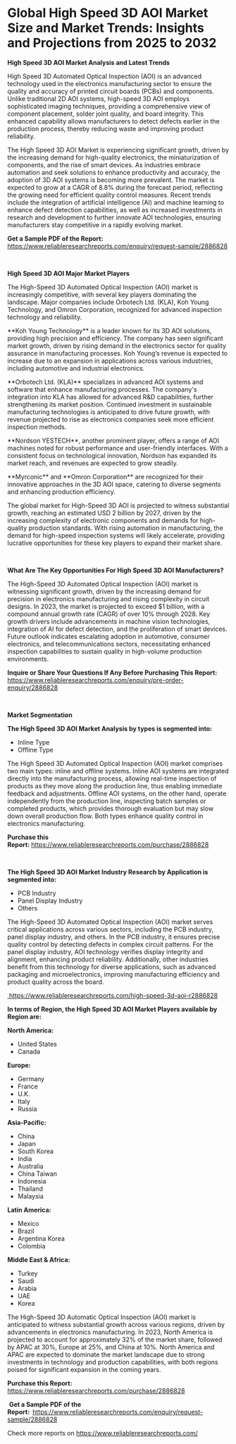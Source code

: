 <p><h1>Global High Speed 3D AOI Market Size and Market Trends: Insights and Projections from 2025 to 2032</h1></p><p><strong>High Speed 3D AOI Market Analysis and Latest Trends</strong></p>
<p><p>High Speed 3D Automated Optical Inspection (AOI) is an advanced technology used in the electronics manufacturing sector to ensure the quality and accuracy of printed circuit boards (PCBs) and components. Unlike traditional 2D AOI systems, high-speed 3D AOI employs sophisticated imaging techniques, providing a comprehensive view of component placement, solder joint quality, and board integrity. This enhanced capability allows manufacturers to detect defects earlier in the production process, thereby reducing waste and improving product reliability.</p><p>The High Speed 3D AOI Market is experiencing significant growth, driven by the increasing demand for high-quality electronics, the miniaturization of components, and the rise of smart devices. As industries embrace automation and seek solutions to enhance productivity and accuracy, the adoption of 3D AOI systems is becoming more prevalent. The market is expected to grow at a CAGR of 8.8% during the forecast period, reflecting the growing need for efficient quality control measures. Recent trends include the integration of artificial intelligence (AI) and machine learning to enhance defect detection capabilities, as well as increased investments in research and development to further innovate AOI technologies, ensuring manufacturers stay competitive in a rapidly evolving market.</p></p>
<p><strong>Get a Sample PDF of the Report:&nbsp;</strong> <a href="https://www.reliableresearchreports.com/enquiry/request-sample/2886828?utm_campaign=2251&utm_medium=2&utm_source=Github&utm_content=ia&utm_term=13032025&utm_id=high-speed-3d-aoi">https://www.reliableresearchreports.com/enquiry/request-sample/2886828</a></p>
<p>&nbsp;</p>
<p><strong>High Speed 3D AOI Major Market Players</strong></p>
<p><p>The High-Speed 3D Automated Optical Inspection (AOI) market is increasingly competitive, with several key players dominating the landscape. Major companies include Orbotech Ltd. (KLA), Koh Young Technology, and Omron Corporation, recognized for advanced inspection technology and reliability.</p><p>**Koh Young Technology** is a leader known for its 3D AOI solutions, providing high precision and efficiency. The company has seen significant market growth, driven by rising demand in the electronics sector for quality assurance in manufacturing processes. Koh Young’s revenue is expected to increase due to an expansion in applications across various industries, including automotive and industrial electronics.</p><p>**Orbotech Ltd. (KLA)** specializes in advanced AOI systems and software that enhance manufacturing processes. The company's integration into KLA has allowed for advanced R&D capabilities, further strengthening its market position. Continued investment in sustainable manufacturing technologies is anticipated to drive future growth, with revenue projected to rise as electronics companies seek more efficient inspection methods.</p><p>**Nordson YESTECH**, another prominent player, offers a range of AOI machines noted for robust performance and user-friendly interfaces. With a consistent focus on technological innovation, Nordson has expanded its market reach, and revenues are expected to grow steadily.</p><p>**Myrconic** and **Omron Corporation** are recognized for their innovative approaches in the 3D AOI space, catering to diverse segments and enhancing production efficiency.</p><p>The global market for High-Speed 3D AOI is projected to witness substantial growth, reaching an estimated USD 2 billion by 2027, driven by the increasing complexity of electronic components and demands for high-quality production standards. With rising automation in manufacturing, the demand for high-speed inspection systems will likely accelerate, providing lucrative opportunities for these key players to expand their market share.</p></p>
<p>&nbsp;</p>
<p><strong>What Are The Key Opportunities For High Speed 3D AOI Manufacturers?</strong></p>
<p><p>The High-Speed 3D Automated Optical Inspection (AOI) market is witnessing significant growth, driven by the increasing demand for precision in electronics manufacturing and rising complexity in circuit designs. In 2023, the market is projected to exceed $1 billion, with a compound annual growth rate (CAGR) of over 10% through 2028. Key growth drivers include advancements in machine vision technologies, integration of AI for defect detection, and the proliferation of smart devices. Future outlook indicates escalating adoption in automotive, consumer electronics, and telecommunications sectors, necessitating enhanced inspection capabilities to sustain quality in high-volume production environments.</p></p>
<p><strong>Inquire or Share Your Questions If Any Before Purchasing This Report:</strong> <a href="https://www.reliableresearchreports.com/enquiry/pre-order-enquiry/2886828?utm_campaign=2251&utm_medium=2&utm_source=Github&utm_content=ia&utm_term=13032025&utm_id=high-speed-3d-aoi">https://www.reliableresearchreports.com/enquiry/pre-order-enquiry/2886828</a></p>
<p>&nbsp;</p>
<p><strong>Market Segmentation</strong></p>
<p><strong>The High Speed 3D AOI Market Analysis by types is segmented into:</strong></p>
<p><ul><li>Inline Type</li><li>Offline Type</li></ul></p>
<p><p>The High Speed 3D Automated Optical Inspection (AOI) market comprises two main types: inline and offline systems. Inline AOI systems are integrated directly into the manufacturing process, allowing real-time inspection of products as they move along the production line, thus enabling immediate feedback and adjustments. Offline AOI systems, on the other hand, operate independently from the production line, inspecting batch samples or completed products, which provides thorough evaluation but may slow down overall production flow. Both types enhance quality control in electronics manufacturing.</p></p>
<p><strong>Purchase this Report:&nbsp;</strong><a href="https://www.reliableresearchreports.com/purchase/2886828?utm_campaign=2251&utm_medium=2&utm_source=Github&utm_content=ia&utm_term=13032025&utm_id=high-speed-3d-aoi">https://www.reliableresearchreports.com/purchase/2886828</a></p>
<p>&nbsp;</p>
<p><strong>The High Speed 3D AOI Market Industry Research by Application is segmented into:</strong></p>
<p><ul><li>PCB Industry</li><li>Panel Display Industry</li><li>Others</li></ul></p>
<p><p>The High-Speed 3D Automated Optical Inspection (AOI) market serves critical applications across various sectors, including the PCB industry, panel display industry, and others. In the PCB industry, it ensures precise quality control by detecting defects in complex circuit patterns. For the panel display industry, AOI technology verifies display integrity and alignment, enhancing product reliability. Additionally, other industries benefit from this technology for diverse applications, such as advanced packaging and microelectronics, improving manufacturing efficiency and product quality across the board.</p></p>
<p><a href="https://www.reliableresearchreports.com/high-speed-3d-aoi-r2886828?utm_campaign=2251&utm_medium=2&utm_source=Github&utm_content=ia&utm_term=13032025&utm_id=high-speed-3d-aoi">&nbsp;https://www.reliableresearchreports.com/high-speed-3d-aoi-r2886828</a></p>
<p><strong>In terms of Region, the High Speed 3D AOI Market Players available by Region are:</strong></p>
<p>
    <p> <strong> North America: </strong>
        <ul>
            <li>United States</li>
            <li>Canada</li>
        </ul>
        </p> 
    <p> <strong> Europe: </strong>
        <ul>
            <li>Germany</li>
            <li>France</li>
            <li>U.K.</li>
            <li>Italy</li>
            <li>Russia</li>
        </ul>
        </p> 
    <p> <strong> Asia-Pacific: </strong>
        <ul>
            <li>China</li>
            <li>Japan</li>
            <li>South Korea</li>
            <li>India</li>
            <li>Australia</li>
            <li>China Taiwan</li>
            <li>Indonesia</li>
            <li>Thailand</li>
            <li>Malaysia</li>
        </ul>
        </p> 
    <p> <strong> Latin America: </strong>
        <ul>
            <li>Mexico</li>
            <li>Brazil</li>
            <li>Argentina Korea</li>
            <li>Colombia</li>
        </ul>
        </p> 
    <p> <strong> Middle East & Africa: </strong>
        <ul>
            <li>Turkey</li>
            <li>Saudi</li>
            <li>Arabia</li>
            <li>UAE</li>
            <li>Korea</li>
        </ul>
    </p>
    </p>
<p><p>The High-Speed 3D Automatic Optical Inspection (AOI) market is anticipated to witness substantial growth across various regions, driven by advancements in electronics manufacturing. In 2023, North America is projected to account for approximately 32% of the market share, followed by APAC at 30%, Europe at 25%, and China at 10%. North America and APAC are expected to dominate the market landscape due to strong investments in technology and production capabilities, with both regions poised for significant expansion in the coming years.</p></p>
<p><strong>Purchase this Report: </strong><a href="https://www.reliableresearchreports.com/purchase/2886828?utm_campaign=2251&utm_medium=2&utm_source=Github&utm_content=ia&utm_term=13032025&utm_id=high-speed-3d-aoi">https://www.reliableresearchreports.com/purchase/2886828</a></p>
<p>&nbsp;<strong>Get a Sample PDF of the Report:&nbsp;&nbsp;</strong><a href="https://www.reliableresearchreports.com/enquiry/request-sample/2886828?utm_campaign=2251&utm_medium=2&utm_source=Github&utm_content=ia&utm_term=13032025&utm_id=high-speed-3d-aoi">https://www.reliableresearchreports.com/enquiry/request-sample/2886828</a></p>
<p><strong></strong></p>
<p>Check more reports on <a href="https://www.reliableresearchreports.com/?utm_campaign=2251&utm_medium=2&utm_source=Github&utm_content=ia&utm_term=13032025&utm_id=high-speed-3d-aoi">https://www.reliableresearchreports.com/</a></p>